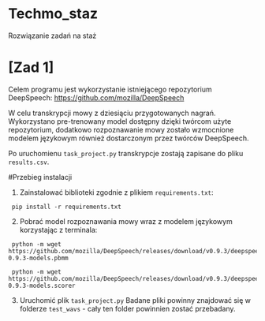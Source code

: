 # Techmo_staz
Rozwiązanie zadań na staż 

# [Zad 1]
Celem programu jest wykorzystanie istniejącego repozytorium DeepSpeech:
https://github.com/mozilla/DeepSpeech 
 
W celu transkrypcji mowy z dziesiąciu przygotowanych nagrań. 
Wykorzystano pre-trenowany model dostępny dzięki twórcom użyte repozytorium, dodatkowo rozpoznawanie mowy zostało wzmocnione modelem językowym również dostarczonym przez twórców DeepSpeech.

Po uruchomienu ``task_project.py`` transkrypcje zostają zapisane do pliku ``results.csv``.

#Przebieg instalacji 
1. Zainstalować biblioteki zgodnie z plikiem ``requirements.txt``:

```
 pip install -r requirements.txt
```

2. Pobrać model rozpoznawania mowy wraz z modelem językowym korzystając z terminala:

```
 python -m wget https://github.com/mozilla/DeepSpeech/releases/download/v0.9.3/deepspeech-0.9.3-models.pbmm
 
 python -m wget https://github.com/mozilla/DeepSpeech/releases/download/v0.9.3/deepspeech-0.9.3-models.scorer
```
3. Uruchomić plik ``task_project.py`` 
Badane pliki powinny znajdować się w folderze ``test_wavs`` - cały ten folder powinnien zostać przebadany. 

